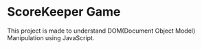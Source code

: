 # ScoreKeeper Game

This project is made to understand DOM(Document Object Model) Manipulation using JavaScript.

